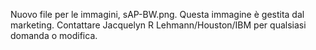 Nuovo file per le immagini, sAP-BW.png. Questa immagine è gestita dal marketing. Contattare Jacquelyn R Lehmann/Houston/IBM per qualsiasi domanda o modifica.

